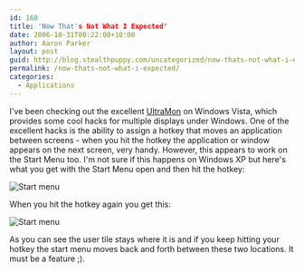 ```yaml
---
id: 160
title: 'Now That's Not What I Expected'
date: 2006-10-31T00:22:00+10:00
author: Aaron Parker
layout: post
guid: http://blog.stealthpuppy.com/uncategorized/now-thats-not-what-i-expected
permalink: /now-thats-not-what-i-expected/
categories:
  - Applications
---
```

I've been checking out the excellent [UltraMon](http://www.ultramon.com/) on Windows Vista, which provides some cool hacks for multiple displays under Windows. One of the excellent hacks is the ability to assign a hotkey that moves an application between screens - when you hit the hotkey the application or window appears on the next screen, very handy. However, this appears to work on the Start Menu too. I'm not sure if this happens on Windows XP but here's what you get with the Start Menu open and then hit the hotkey:

![Start menu](https://stealthpuppy.com/wp-content/uploads/2007/06/1000_14_167_startmenu1.jpg")

When you hit the hotkey again you get this:

![Start menu](https://stealthpuppy.com/wp-content/uploads/2007/06/1000_14_168_startmenu2.jpg)

As you can see the user tile stays where it is and if you keep hitting your hotkey the start menu moves back and forth between these two locations. It must be a feature ;).

